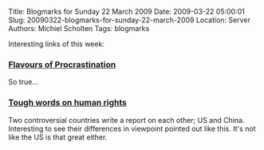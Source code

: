Title: Blogmarks for Sunday 22 March 2009
Date: 2009-03-22 05:00:01
Slug: 20090322-blogmarks-for-sunday-22-march-2009
Location: Server
Authors: Michiel Scholten
Tags: blogmarks

<p>Interesting links of this week:</p>
<h3><a href="http://forums.lfgcomic.com/index.php?showtopic=4278">Flavours of Procrastination</a></h3>
<p>So true...</p>
<h3><a href="http://www.bbc.co.uk/blogs/thereporters/jamesreynolds/2009/02/tough_words_on_human_rights.html">Tough words on human rights</a></h3>
<p>Two controversial countries write a report on each other; US and China. Interesting to see their differences in viewpoint pointed out like this. It's not like the US is that great either.</p>
